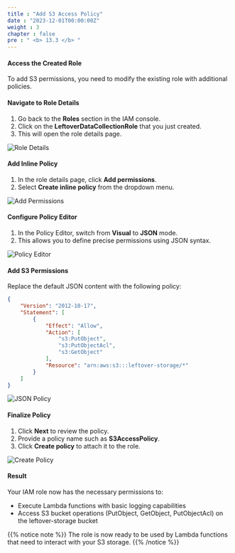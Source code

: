 ```yaml
---
title : "Add S3 Access Policy"
date : "2023-12-01T00:00:00Z"
weight : 3
chapter : false
pre : " <b> 13.3 </b> "
---
```


#### Access the Created Role

To add S3 permissions, you need to modify the existing role with additional policies.

#### Navigate to Role Details

1. Go back to the **Roles** section in the IAM console.
2. Click on the **LeftoverDataCollectionRole** that you just created.
3. This will open the role details page.

![Role Details](/images/13/13-7.png?featherlight=false&width=90pc)

#### Add Inline Policy

1. In the role details page, click **Add permissions**.
2. Select **Create inline policy** from the dropdown menu.

![Add Permissions](/images/13/13-8.png?featherlight=false&width=90pc)

#### Configure Policy Editor

1. In the Policy Editor, switch from **Visual** to **JSON** mode.
2. This allows you to define precise permissions using JSON syntax.

![Policy Editor](/images/13/13-9.png?featherlight=false&width=90pc)

#### Add S3 Permissions

Replace the default JSON content with the following policy:

```json
{
    "Version": "2012-10-17",
    "Statement": [
        {
            "Effect": "Allow",
            "Action": [
                "s3:PutObject",
                "s3:PutObjectAcl",
                "s3:GetObject"
            ],
            "Resource": "arn:aws:s3:::leftover-storage/*" 
        }
    ]
}
```

![JSON Policy](/images/13/13-10.png?featherlight=false&width=90pc)

#### Finalize Policy

1. Click **Next** to review the policy.
2. Provide a policy name such as **S3AccessPolicy**.
3. Click **Create policy** to attach it to the role.

![Create Policy](/images/13/13-11.png?featherlight=false&width=90pc)

#### Result

Your IAM role now has the necessary permissions to:
- Execute Lambda functions with basic logging capabilities
- Access S3 bucket operations (PutObject, GetObject, PutObjectAcl) on the leftover-storage bucket

{{% notice note %}}
The role is now ready to be used by Lambda functions that need to interact with your S3 storage.
{{% /notice %}}